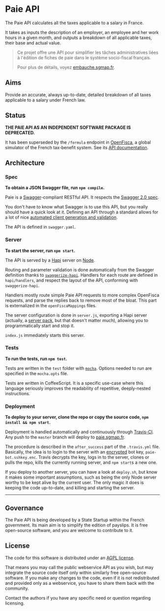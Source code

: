 Paie API
========

The Paie API calculates all the taxes applicable to a salary in France.

It takes as inputs the description of an employer, an employee and her work hours in a given month, and outputs a breakdown of all applicable taxes, their base and actual value.

> Ce projet offre une API pour simplifier les tâches administratives liées à l'édition de fiches de paie dans le système socio-fiscal français.
>
> Pour plus de détails, voyez [embauche.sgmap.fr](http://embauche.sgmap.fr/).


Aims
----

Provide an accurate, always up-to-date, detailed breakdown of all taxes applicable to a salary under French law.


Status
------

**THE PAIE API AS AN INDEPENDENT SOFTWARE PACKAGE IS DEPRECATED.**

It has been superseded by the `/formula` endpoint in [OpenFisca](http://www.openfisca.fr), a global simulator of the French tax-benefit system. See its [API documentation](http://embauche.sgmap.fr/api/doc/).


Architecture
------------

### Spec

**To obtain a JSON Swagger file, run `npm compile`.**

Paie is a [Swagger](http://swagger.io)-compliant RESTful API. It respects the [Swagger 2.0 spec](https://github.com/swagger-api/swagger-spec/blob/master/versions/2.0.md).

You don't have to know what Swagger is to use this API, but you really should have a quick look at it. Defining an API through a standard allows for a lot of nice [automated client generation and validation](https://github.com/swagger-api/swagger-spec#see-it-in-action).

The API is defined in `swagger.yaml`.

### Server

**To start the server, run `npm start`.**

The API is served by a [Hapi](http://hapijs.com) server on [Node](http://nodejs.org).

Routing and parameter validation is done automatically from the Swagger definition thanks to [`swaggerize-hapi`](https://github.com/krakenjs/swaggerize-hapi). Handlers for each route are defined in `hapi/handlers`, and respect the layout of the API, conforming with `swaggerize-hapi`.

Handlers mostly route simple Paie API requests to more complex OpenFisca requests, and parse the replies back to remove most of the bloat. This part is externalized in the `openFiscaMappings` files.

The server configuration is done in `server.js`, exporting a Hapi server (actually, a [server pack](http://hapijs.com/tutorials/packs), but that doesn't matter much), allowing you to programmatically start and stop it.

`index.js` immediately starts this server.

### Tests

**To run the tests, run `npm test`.**

Tests are written in the `test` folder with [`mocha`](http://mochajs.org). Options needed to run are specified in the `mocha.opts` file.

Tests are written in CoffeeScript. It is a specific use-case where this language seriously improves the readability of repetitive, deeply-nested instructions.


### Deployment

**To deploy to your server, clone the repo or copy the source code, `npm install && npm start`.**

Deployment is handled automatically and continuously through [Travis-CI](https://travis-ci.org/sgmap/paie-api). Any push to the `master` branch will deploy to [paie.sgmap.fr](http://paie.sgmap.fr).

The procedure is described in the `after_success` part of the `.travis.yml` file. Basically, the idea is to login to the server with an [encrypted](http://docs.travis-ci.com/user/encrypting-files/) bot key, `paie-bot.sshkey.enc`. Travis decrypts the key, logs in to the server, clones or pulls the repo, kills the currently running server, and `npm start`s a new one.

If you deploy to another server, you can have a look at `deploy.sh`, but know it makes some important assumptions, such as being the only Node server worthy to be kept alive by the current user. The only magic it does is keeping the code up-to-date, and killing and starting the server.


- - - - - -

Governance
----------

The Paie API is being developed by a State Startup within the French government. Its main aim is to simplify the edition of payslips. It is free open-source software, and you are welcome to contribute to it.


License
-------

The code for this software is distributed under an [AGPL license](http://www.gnu.org/licenses/agpl.html).

That means you may call the public webservice API as you wish, but may integrate the source code itself only within similarly free open-source software. If you make any changes to the code, even if it is not redistributed and provided only as a webservice, you have to share them back with the community.

Contact the authors if you have any specific need or question regarding licensing.
